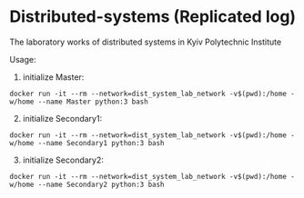 # Distributed-systems (Replicated log)
The laboratory works of distributed systems in Kyiv Polytechnic Institute

Usage:
1. initialize Master:
```
docker run -it --rm --network=dist_system_lab_network -v$(pwd):/home -w/home --name Master python:3 bash
```
2. initialize Secondary1:
```
docker run -it --rm --network=dist_system_lab_network -v$(pwd):/home -w/home --name Secondary1 python:3 bash
```
3. initialize Secondary2:
```
docker run -it --rm --network=dist_system_lab_network -v$(pwd):/home -w/home --name Secondary2 python:3 bash
```



